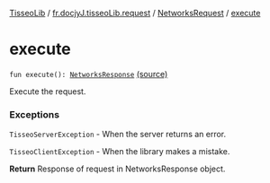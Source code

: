 [TisseoLib](../../index.md) / [fr.docjyJ.tisseoLib.request](../index.md) / [NetworksRequest](index.md) / [execute](./execute.md)

# execute

`fun execute(): `[`NetworksResponse`](../../fr.docjy-j.tisseo-lib.response/-networks-response/index.md) [(source)](https://github.com/docjyJ/TisseoLib/tree/master/src/main/kotlin/fr/docjyJ/tisseoLib/request/NetworksRequest.kt#L24)

Execute the request.

### Exceptions

`TisseoServerException` - When the server returns an error.

`TisseoClientException` - When the library makes a mistake.

**Return**
Response of request in NetworksResponse object.

